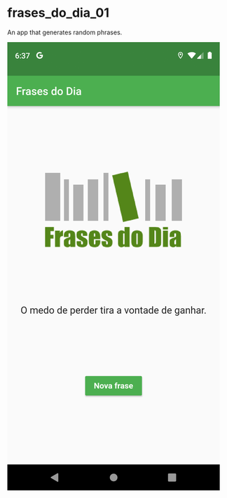 # frases_do_dia_01

An app that generates random phrases.  

![](https://github.com/SabrinaKaren/flutter-projects/blob/master/readmes/01_frases_do_dia_01.png)  
